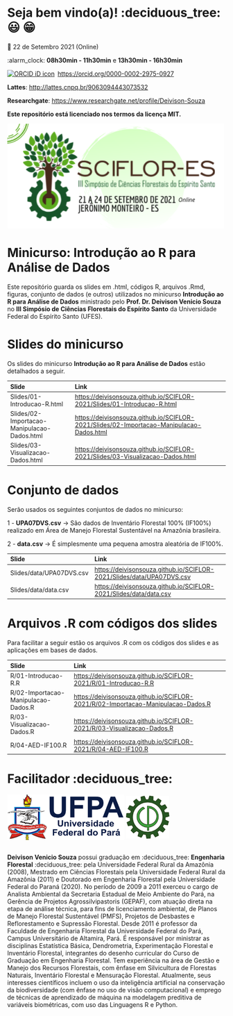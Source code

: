 
<!-- README.md is generated from README.Rmd. Please edit that file.. -->
<!-- badges: start -->
<!-- badges: end -->
<!-- Emprestei a função list_github_files() da Curso-R. (https://github.com/curso-r). A ideia desse readme emprestei da Curso-R. Achei excelente!-->

# Seja bem vindo(a)! :deciduous\_tree: :smiley: :grin:

:calendar: 22 de Setembro 2021 (Online)

:alarm\_clock: **08h30min - 11h30min** e **13h30min - 16h30min**

<div itemscope="" itemtype="https://schema.org/Person">

<a itemprop="sameAs" content="https://orcid.org/0000-0002-2975-0927" href="https://orcid.org/0000-0002-2975-0927" target="orcid.widget" rel="me noopener noreferrer" style="vertical-align:top;"><img src="https://orcid.org/sites/default/files/images/orcid_16x16.png" style="width:1em;margin-right:.5em;" alt="ORCID iD icon">https://orcid.org/0000-0002-2975-0927</a>

</div>

**Lattes**: <http://lattes.cnpq.br/9063094443073532>

**Researchgate**: <https://www.researchgate.net/profile/Deivison-Souza>

**Este repositório está licenciado nos termos da licença MIT.**

<div>
<img src="Slides/fig/slide-title/sciflor.png" width="500" align="middle" class="center">
<div>

# Minicurso: Introdução ao R para Análise de Dados

Este repositório guarda os slides em .html, códigos R, arquivos .Rmd,
figuras, conjunto de dados (e outros) utilizados no minicurso
**Introdução ao R para Análise de Dados** ministrado pelo
**Prof. Dr. Deivison Venicio Souza** no **III Simpósio de Ciências
Florestais do Espírito Santo** da Universidade Federal do Espírito Santo
(UFES).

# Slides do minicurso

Os slides do minicurso **Introdução ao R para Análise de Dados** estão
detalhados a seguir.

| Slide                                       | Link                                                                                       |
|:--------------------------------------------|:-------------------------------------------------------------------------------------------|
| Slides/01-Introducao-R.html                 | <https://deivisonsouza.github.io/SCIFLOR-2021/Slides/01-Introducao-R.html>                 |
| Slides/02-Importacao-Manipulacao-Dados.html | <https://deivisonsouza.github.io/SCIFLOR-2021/Slides/02-Importacao-Manipulacao-Dados.html> |
| Slides/03-Visualizacao-Dados.html           | <https://deivisonsouza.github.io/SCIFLOR-2021/Slides/03-Visualizacao-Dados.html>           |

# Conjunto de dados

Serão usados os seguintes conjuntos de dados no minicurso:

1 - **UPA07DVS.csv** → São dados de Inventário Florestal 100% (IF100%)
realizado em Área de Manejo Florestal Sustentável na Amazônia
brasileira.

2 - **data.csv** → É simplesmente uma pequena amostra aleatória de
IF100%.

| Slide                    | Link                                                                    |
|:-------------------------|:------------------------------------------------------------------------|
| Slides/data/UPA07DVS.csv | <https://deivisonsouza.github.io/SCIFLOR-2021/Slides/data/UPA07DVS.csv> |
| Slides/data/data.csv     | <https://deivisonsouza.github.io/SCIFLOR-2021/Slides/data/data.csv>     |

# Arquivos .R com códigos dos slides

Para facilitar a seguir estão os arquivos .R com os códigos dos slides e
as aplicações em bases de dados.

| Slide                               | Link                                                                               |
|:------------------------------------|:-----------------------------------------------------------------------------------|
| R/01-Introducao-R.R                 | <https://deivisonsouza.github.io/SCIFLOR-2021/R/01-Introducao-R.R>                 |
| R/02-Importacao-Manipulacao-Dados.R | <https://deivisonsouza.github.io/SCIFLOR-2021/R/02-Importacao-Manipulacao-Dados.R> |
| R/03-Visualizacao-Dados.R           | <https://deivisonsouza.github.io/SCIFLOR-2021/R/03-Visualizacao-Dados.R>           |
| R/04-AED-IF100.R                    | <https://deivisonsouza.github.io/SCIFLOR-2021/R/04-AED-IF100.R>                    |

# Facilitador :deciduous\_tree:

<div>
<img src="Slides/fig/slide-title/ufpa2.png" width="270" align="middle" class="center">
<img src="Slides/fig/slide-title/forest.png" width="100" align="middle" class="center">
<div>

<br>

**Deivison Venicio Souza** possui graduação em :deciduous\_tree:
**Engenharia Florestal** :deciduous\_tree: pela Universidade Federal
Rural da Amazônia (2008), Mestrado em Ciências Florestais pela
Universidade Federal Rural da Amazônia (2011) e Doutorado em Engenharia
Florestal pela Universidade Federal do Paraná (2020). No período de 2009
a 2011 exerceu o cargo de Analista Ambiental da Secretaria Estadual de
Meio Ambiente do Pará, na Gerência de Projetos Agrossilvipastoris
(GEPAF), com atuação direta na etapa de análise técnica, para fins de
licenciamento ambiental, de Planos de Manejo Florestal Sustentável
(PMFS), Projetos de Desbastes e Reflorestamento e Supressão Florestal.
Desde 2011 é professor da Faculdade de Engenharia Florestal da
Universidade Federal do Pará, Campus Universitário de Altamira, Pará. É
responsável por ministrar as disciplinas Estatística Básica,
Dendrometria, Experimentação Florestal e Inventário Florestal,
integrantes do desenho curricular do Curso de Graduação em Engenharia
Florestal. Tem experiência na área de Gestão e Manejo dos Recursos
Florestais, com ênfase em Silvicultura de Florestas Naturais, Inventário
Florestal e Mensuração Florestal. Atualmente, seus interesses
científicos incluem o uso da inteligência artificial na conservação da
biodiversidade (com ênfase no uso de visão computacional) e emprego de
técnicas de aprendizado de máquina na modelagem preditiva de variáveis
biométricas, com uso das Linguagens R e Python.
